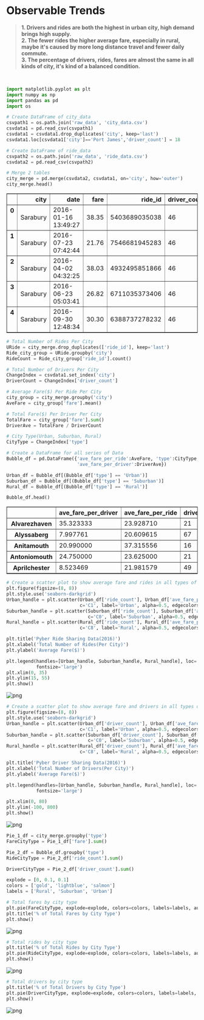 # **Observable Trends**<br />
>**1. Drivers and rides are both the highest in urban city, high demand brings high supply.**<br />
>**2. The fewer rides the higher average fare, especially in rural, maybe it's caused by more long distance travel and fewer daily commute.**<br />
>**3. The percentage of drivers, rides, fares are almost the same in all kinds of city, it's kind of a balanced condition.** 
<br />

```python
import matplotlib.pyplot as plt
import numpy as np
import pandas as pd
import os
```


```python
# Create DataFrame of city_data
csvpath1 = os.path.join('raw_data', 'city_data.csv')
csvdata1 = pd.read_csv(csvpath1)
csvdata1 = csvdata1.drop_duplicates('city', keep='last')
csvdata1.loc[csvdata1['city']=='Port James','driver_count'] = 18

# Create DataFrame of ride_data
csvpath2 = os.path.join('raw_data', 'ride_data.csv')
csvdata2 = pd.read_csv(csvpath2)

# Merge 2 tables
city_merge = pd.merge(csvdata2, csvdata1, on='city', how='outer')
city_merge.head()
```




<div>
<style>
    .dataframe thead tr:only-child th {
        text-align: right;
    }

    .dataframe thead th {
        text-align: left;
    }

    .dataframe tbody tr th {
        vertical-align: top;
    }
</style>
<table border="1" class="dataframe">
  <thead>
    <tr style="text-align: right;">
      <th></th>
      <th>city</th>
      <th>date</th>
      <th>fare</th>
      <th>ride_id</th>
      <th>driver_count</th>
      <th>type</th>
    </tr>
  </thead>
  <tbody>
    <tr>
      <th>0</th>
      <td>Sarabury</td>
      <td>2016-01-16 13:49:27</td>
      <td>38.35</td>
      <td>5403689035038</td>
      <td>46</td>
      <td>Urban</td>
    </tr>
    <tr>
      <th>1</th>
      <td>Sarabury</td>
      <td>2016-07-23 07:42:44</td>
      <td>21.76</td>
      <td>7546681945283</td>
      <td>46</td>
      <td>Urban</td>
    </tr>
    <tr>
      <th>2</th>
      <td>Sarabury</td>
      <td>2016-04-02 04:32:25</td>
      <td>38.03</td>
      <td>4932495851866</td>
      <td>46</td>
      <td>Urban</td>
    </tr>
    <tr>
      <th>3</th>
      <td>Sarabury</td>
      <td>2016-06-23 05:03:41</td>
      <td>26.82</td>
      <td>6711035373406</td>
      <td>46</td>
      <td>Urban</td>
    </tr>
    <tr>
      <th>4</th>
      <td>Sarabury</td>
      <td>2016-09-30 12:48:34</td>
      <td>30.30</td>
      <td>6388737278232</td>
      <td>46</td>
      <td>Urban</td>
    </tr>
  </tbody>
</table>
</div>




```python
# Total Number of Rides Per City
URide = city_merge.drop_duplicates(['ride_id'], keep='last')
Ride_city_group = URide.groupby('city')
RideCount = Ride_city_group['ride_id'].count()

# Total Number of Drivers Per City
ChangeIndex = csvdata1.set_index('city')
DriverCount = ChangeIndex['driver_count']

# Average Fare($) Per Ride Per City
city_group = city_merge.groupby('city')
AveFare = city_group['fare'].mean()

# Total Fare($) Per Driver Per City
TotalFare = city_group['fare'].sum()
DriverAve = TotalFare / DriverCount

# City Type(Urban, Suburban, Rural)
CityType = ChangeIndex['type']

# Create a DataFrame for all series of Data
Bubble_df = pd.DataFrame({'ave_fare_per_ride':AveFare, 'type':CityType, 'ride_count':RideCount, 'driver_count':DriverCount,
                          'ave_fare_per_driver':DriverAve})

Urban_df = Bubble_df[(Bubble_df['type'] == 'Urban')]
Suburban_df = Bubble_df[(Bubble_df['type'] == 'Suburban')]
Rural_df = Bubble_df[(Bubble_df['type'] == 'Rural')]

Bubble_df.head()
```




<div>
<style>
    .dataframe thead tr:only-child th {
        text-align: right;
    }

    .dataframe thead th {
        text-align: left;
    }

    .dataframe tbody tr th {
        vertical-align: top;
    }
</style>
<table border="1" class="dataframe">
  <thead>
    <tr style="text-align: right;">
      <th></th>
      <th>ave_fare_per_driver</th>
      <th>ave_fare_per_ride</th>
      <th>driver_count</th>
      <th>ride_count</th>
      <th>type</th>
    </tr>
  </thead>
  <tbody>
    <tr>
      <th>Alvarezhaven</th>
      <td>35.323333</td>
      <td>23.928710</td>
      <td>21</td>
      <td>31</td>
      <td>Urban</td>
    </tr>
    <tr>
      <th>Alyssaberg</th>
      <td>7.997761</td>
      <td>20.609615</td>
      <td>67</td>
      <td>26</td>
      <td>Urban</td>
    </tr>
    <tr>
      <th>Anitamouth</th>
      <td>20.990000</td>
      <td>37.315556</td>
      <td>16</td>
      <td>9</td>
      <td>Suburban</td>
    </tr>
    <tr>
      <th>Antoniomouth</th>
      <td>24.750000</td>
      <td>23.625000</td>
      <td>21</td>
      <td>22</td>
      <td>Urban</td>
    </tr>
    <tr>
      <th>Aprilchester</th>
      <td>8.523469</td>
      <td>21.981579</td>
      <td>49</td>
      <td>19</td>
      <td>Urban</td>
    </tr>
  </tbody>
</table>
</div>




```python
# Create a scatter plot to show average fare and rides in all types of cities
plt.figure(figsize=(8, 8))
plt.style.use('seaborn-darkgrid')
Urban_handle = plt.scatter(Urban_df['ride_count'], Urban_df['ave_fare_per_ride'], s=Urban_df['ride_count']*20,
                           c='C1', label='Urban', alpha=0.5, edgecolors='black', linewidths=2)
Suburban_handle = plt.scatter(Suburban_df['ride_count'], Suburban_df['ave_fare_per_ride'], s=Suburban_df['ride_count']*20,
                              c='C0', label='Suburban', alpha=0.5, edgecolors='black', linewidths=2)
Rural_handle = plt.scatter(Rural_df['ride_count'], Rural_df['ave_fare_per_ride'], s=Rural_df['ride_count']*20, 
                           c='C8', label='Rural', alpha=0.5, edgecolors='black', linewidths=2)

plt.title('Pyber Ride Sharing Data(2016)')
plt.xlabel('Total Number of Rides(Per City)')
plt.ylabel('Average Fare($)')

plt.legend(handles=[Urban_handle, Suburban_handle, Rural_handle], loc='best', title='City Types', markerscale=0.5,
           fontsize='large')
plt.xlim(0, 35)
plt.ylim(15, 55)
plt.show()
```


![png](output_3_0.png)



```python
# Create a scatter plot to show average fare and drivers in all types of cities
plt.figure(figsize=(8, 8))
plt.style.use('seaborn-darkgrid')
Urban_handle = plt.scatter(Urban_df['driver_count'], Urban_df['ave_fare_per_driver'], s=Urban_df['driver_count']*20,
                           c='C1', label='Urban', alpha=0.5, edgecolors='black', linewidths=2)
Suburban_handle = plt.scatter(Suburban_df['driver_count'], Suburban_df['ave_fare_per_driver'], s=Suburban_df['driver_count']*20,
                              c='C0', label='Suburban', alpha=0.5, edgecolors='black', linewidths=2)
Rural_handle = plt.scatter(Rural_df['driver_count'], Rural_df['ave_fare_per_driver'], s=Rural_df['driver_count']*20, 
                           c='C8', label='Rural', alpha=0.5, edgecolors='black', linewidths=2)

plt.title('Pyber Driver Sharing Data(2016)')
plt.xlabel('Total Number of Drivers(Per City)')
plt.ylabel('Average Fare($)')

plt.legend(handles=[Urban_handle, Suburban_handle, Rural_handle], loc='best', title='City Types', markerscale=0.5,
           fontsize='large')

plt.xlim(0, 80)
plt.ylim(-100, 800)
plt.show()
```


![png](output_4_0.png)



```python
Pie_1_df = city_merge.groupby('type')
FareCityType = Pie_1_df['fare'].sum()

Pie_2_df = Bubble_df.groupby('type')
RideCityType = Pie_2_df['ride_count'].sum()

DriverCityType = Pie_2_df['driver_count'].sum()

explode = [0, 0.1, 0.1]
colors = ['gold', 'lightblue', 'salmon']
labels = ['Rural', 'Suburban', 'Urban']
```


```python
# Total fares by city type
plt.pie(FareCityType, explode=explode, colors=colors, labels=labels, autopct="%1.1f%%", shadow=True, startangle=90)
plt.title('% of Total Fares by City Type')
plt.show()
```


![png](output_6_0.png)



```python
# Total rides by city type
plt.title('% of Total Rides by City Type')
plt.pie(RideCityType, explode=explode, colors=colors, labels=labels, autopct="%1.1f%%", shadow=True, startangle=90)
plt.show()
```


![png](output_7_0.png)



```python
# Total drivers by city type
plt.title('% of Total Drivers by City Type')
plt.pie(DriverCityType, explode=explode, colors=colors, labels=labels, autopct="%1.1f%%", shadow=True, startangle=90)
plt.show()
```


![png](output_8_0.png)

